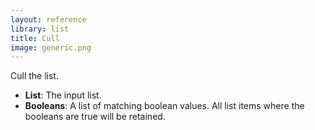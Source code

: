 ```yaml
---
layout: reference
library: list
title: Cull
image: generic.png
---
```

Cull the list.

* **List**: The input list.
* **Booleans**: A list of matching boolean values. All list items where the booleans are true will be retained.
